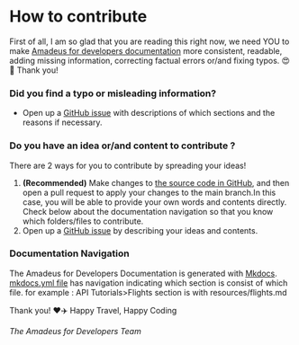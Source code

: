 # How to contribute

First of all, I am so glad that you are reading this right now, we need YOU to make [Amadeus for developers documentation](https://amadeus4dev.github.io/developer-guides/) more consistent, readable, adding missing information, correcting factual errors or/and fixing typos. :heart_eyes::tada: Thank you! 


### Did you find a typo or misleading information? 
- Open up a [GitHub issue](https://github.com/amadeus4dev/developer-guides/issues) with descriptions of which sections and the reasons if necessary. 


### Do you have an idea or/and content to contribute ? 
There are 2 ways for you to contribute by spreading your ideas!  
1. **(Recommended)** Make changes to [the source code in GitHub](https://github.com/amadeus4dev/developer-guides), and then open a pull request to apply your changes to the main branch.In this case, you will be able to provide your own words and contents directly. Check below about the documentation navigation so that you know which folders/files to contribute. 
2. Open up a [GitHub issue](https://github.com/amadeus4dev/developer-guides/issues) by describing your ideas and contents. 


### Documentation Navigation

The Amadeus for Developers Documentation is generated with [Mkdocs](https://www.mkdocs.org/). [mkdocs.yml file](mkdocs.yml) has navigation indicating which section is consist of which file. for example : API Tutorials>Flights section is with resources/flights.md 



Thank you! :heart::airplane: Happy Travel, Happy Coding

_The Amadeus for Developers Team_


